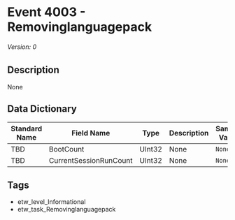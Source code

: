 # Event 4003 - Removinglanguagepack
###### Version: 0

## Description
None

## Data Dictionary
|Standard Name|Field Name|Type|Description|Sample Value|
|---|---|---|---|---|
|TBD|BootCount|UInt32|None|`None`|
|TBD|CurrentSessionRunCount|UInt32|None|`None`|

## Tags
* etw_level_Informational
* etw_task_Removinglanguagepack